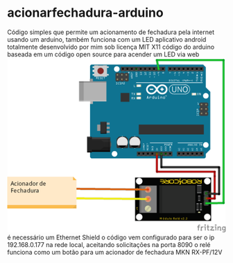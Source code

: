 # acionarfechadura-arduino
Código simples que permite um acionamento de fechadura pela internet usando um arduino, também funciona com um LED
aplicativo android totalmente desenvolvido por mim sob licença MIT X11
código do arduino baseada em um código open source para acender um LED via web
![alt](https://raw.githubusercontent.com/vitorgamer58/acionarfechadura-arduino/master/acionadordefechadura_bb.png)
é necessário um Ethernet Shield
o código vem configurado para ser o ip 192.168.0.177 na rede local, aceitando solicitações na porta 8090
o relé funciona como um botão para um acionador de fechadura MKN RX-PF/12V
